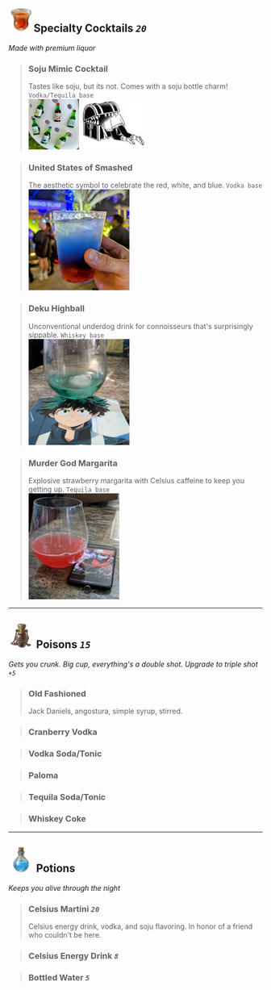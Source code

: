 
##  <img src= "./public/drinks.cocktails.png" width="50" height="50">Specialty Cocktails  *`20`* 
*Made with premium liquor*
>### Soju Mimic Cocktail
> Tastes like soju, but its not. Comes with a soju bottle charm! `Vodka/Tequila base`  
><img src= "./public/ax.drinks.soju.png" width="100" height="100">  <img src= "./public/drinks.mimic.png" width="130" height="100">  

>### United States of Smashed
>The aesthetic symbol to celebrate  the red, white, and blue. `Vodka base`   
><img src= "public\ax.drinks.unitedstatesofsmashed.png" width="200" height="200">

>### Deku Highball
> Unconventional underdog drink for connoisseurs that's surprisingly sippable. `Whiskey base`  
><img src= "./public/ax.drinks.dekuhighball.png" width="200" height="210">

>### Murder God  Margarita
> Explosive strawberry margarita with Celsius caffeine to keep you getting up. `Tequila base`  
><img src= "./public/ax.drinks.murdergodmargarita.png" width="180" height="210">


---

## <img src= "./public/drinks.poisons.png" width="50" height="50"> Poisons  *`15`*  
*Gets you crunk. Big cup, everything's a double shot. Upgrade to triple shot* *`+5`*

>### Old Fashioned 
> Jack Daniels, angostura, simple syrup, stirred.  

>### Cranberry Vodka 

>### Vodka Soda/Tonic

>### Paloma

>### Tequila Soda/Tonic

>### Whiskey Coke 
---

##  <img src= "./public/drinks.potions.png" width="50" height="50"> Potions
*Keeps you alive through the night*
>### Celsius Martini *`20`*
> Celsius energy drink, vodka, and soju flavoring. In honor of a friend who couldn't be here. 

>### Celsius Energy Drink *`8`*

>### Bottled Water *`5`* 



